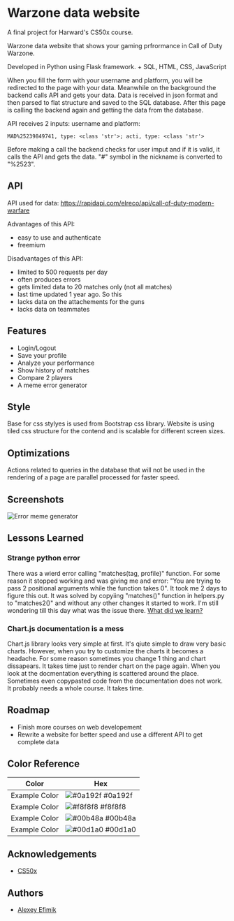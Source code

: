 
# Warzone data website

A final project for Harward's CS50x course.

Warzone data website that shows your gaming prfrormance in Call of Duty Warzone.

Developed in Python using Flask framework. + SQL, HTML, CSS, JavaScript

When you fill the form with your username and platform, you will be redirected to the page with your data. Meanwhile on the background the backend calls API and gets your data. Data is received in json format and then parsed to flat structure and saved to the SQL database. After this page is calling the backend again and getting the data from the database.

API receives 2 inputs: username and platform:

```
MAD%25239849741, type: <class 'str'>; acti, type: <class 'str'>
```
Before making a call the backend checks for user imput and if it is valid, it calls the API and gets the data. "#" symbol in the nickname is converted to "%2523".

## API
API used for data: https://rapidapi.com/elreco/api/call-of-duty-modern-warfare

Advantages of this API:
+ easy to use and authenticate
+ freemium

Disadvantages of this API:
+ limited to 500 requests per day
+ often produces errors
+ gets limited data to 20 matches only (not all matches)
+ last time updated 1 year ago. So this 
+ lacks data on the attachements for the guns
+ lacks data on teammates



## Features

- Login/Logout
- Save your profile
- Analyze your performance
- Show history of matches
- Compare 2 players
- A meme error generator

## Style

Base for css stylyes is used from Bootstrap css library. Website is using tiled css structure for the contend and is scalable for different screen sizes.

## Optimizations

Actions related to queries in the database that will not be used in the rendering of a page are parallel processed for faster speed.


## Screenshots

![Error meme generator](http://memegen.link/custom/400/404----Not-found.-Incorrect-username-or-platform~q-Misconfigured-privacy-settings~q.jpg?alt=https://stickerly.pstatic.net/sticker_pack/tldPp6gNqYovolcIcaYEg/NV385B/2/efd6d682-da26-4cf0-b5e5-9ad8b7b20bb7.png&width=400)


## Lessons Learned

### Strange python error

There was a wierd error calling "matches(tag, profile)" function. For some reason it stopped working and was giving me and error: "You are trying to pass 2 positional arguments while the function takes 0".
It took me 2 days to figure this out. It was solved by copyiing "matches()" function in helpers.py to "matches2()" and without any other changes it started to work. I'm still wondering till this day what was the issue there.
[What did we learn?](https://www.youtube.com/watch?v=J6VjPM5CeWs&ab_channel=UltraMiraculous)

### Chart.js documentation is a mess
Chart.js library looks very simple at first. It's qiute simple to draw very basic charts. However, when you try to customize the charts it becomes a headache. For some reason sometimes you change 1 thing and chart dissapears. It takes time just to render chart on the page again. When you look at the docmentation everything is scattered around the place. Sometimes even copypasted code from the documentation does not work. It probably needs a whole course. It takes time.

## Roadmap

- Finish more courses on web developement
- Rewrite a website for better speed and use a different API to get complete data

## Color Reference

| Color             | Hex                                                                |
| ----------------- | ------------------------------------------------------------------ |
| Example Color | ![#0a192f](https://via.placeholder.com/10/0a192f?text=+) #0a192f |
| Example Color | ![#f8f8f8](https://via.placeholder.com/10/f8f8f8?text=+) #f8f8f8 |
| Example Color | ![#00b48a](https://via.placeholder.com/10/00b48a?text=+) #00b48a |
| Example Color | ![#00d1a0](https://via.placeholder.com/10/00b48a?text=+) #00d1a0 |


## Acknowledgements

 - [CS50x](https://cs50.harvard.edu/x/2022/psets/0/)


## Authors

- [Alexey Efimik](https://github.com/Alexey3250)

